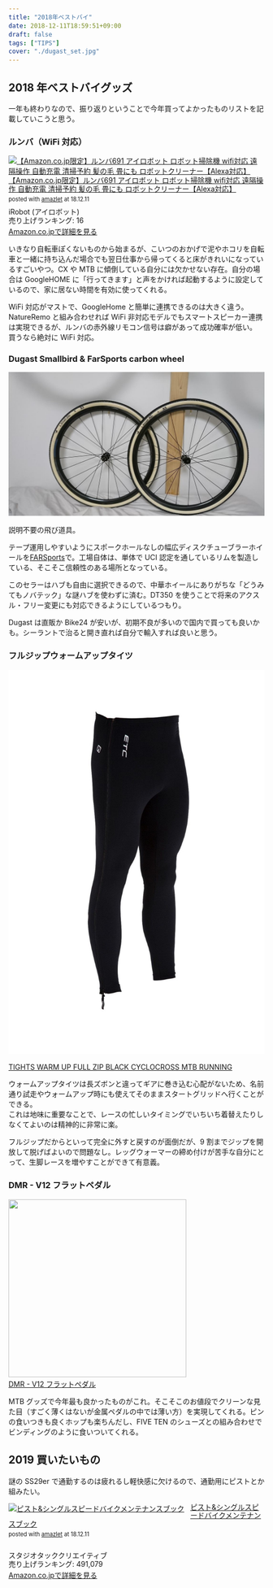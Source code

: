 ```yaml
---
title: "2018年ベストバイ"
date: 2018-12-11T18:59:51+09:00
draft: false
tags: ["TIPS"]
cover: "./dugast_set.jpg"
---
```


## 2018 年ベストバイグッズ

一年も終わりなので、振り返りということで今年買ってよかったものリストを記載していこうと思う。

### ルンバ（WiFi 対応）

<div class="amazlet-box" style="margin-bottom:0px;"><div class="amazlet-image" style="float:left;margin:0px 12px 1px 0px;"><a href="http://www.amazon.co.jp/exec/obidos/ASIN/B079P47RKF/gensobunya-22/ref=nosim/" name="amazletlink" target="_blank"><img src="https://images-fe.ssl-images-amazon.com/images/I/410t%2Bm8aOVL._SL160_.jpg" alt="【Amazon.co.jp限定】ルンバ691 アイロボット ロボット掃除機 wifi対応 遠隔操作 自動充電 清掃予約 髪の毛 畳にも ロボットクリーナー【Alexa対応】" style="border: none;" /></a></div><div class="amazlet-info" style="line-height:120%; margin-bottom: 10px"><div class="amazlet-name" style="margin-bottom:10px;line-height:120%"><a href="http://www.amazon.co.jp/exec/obidos/ASIN/B079P47RKF/gensobunya-22/ref=nosim/" name="amazletlink" target="_blank">【Amazon.co.jp限定】ルンバ691 アイロボット ロボット掃除機 wifi対応 遠隔操作 自動充電 清掃予約 髪の毛 畳にも ロボットクリーナー【Alexa対応】</a><div class="amazlet-powered-date" style="font-size:80%;margin-top:5px;line-height:120%">posted with <a href="http://www.amazlet.com/" title="amazlet" target="_blank">amazlet</a> at 18.12.11</div></div><div class="amazlet-detail">iRobot (アイロボット) <br />売り上げランキング: 16<br /></div><div class="amazlet-sub-info" style="float: left;"><div class="amazlet-link" style="margin-top: 5px"><a href="http://www.amazon.co.jp/exec/obidos/ASIN/B079P47RKF/gensobunya-22/ref=nosim/" name="amazletlink" target="_blank">Amazon.co.jpで詳細を見る</a></div></div></div><div class="amazlet-footer" style="clear: left"></div></div>

いきなり自転車ぽくないものから始まるが、こいつのおかげで泥やホコリを自転車と一緒に持ち込んだ場合でも翌日仕事から帰ってくると床がきれいになっているすごいやつ。CX や MTB に傾倒している自分には欠かせない存在。自分の場合は GoogleHOME に「行ってきます」と声をかければ起動するように設定しているので、家に居ない時間を有効に使ってくれる。

WiFi 対応がマストで、GoogleHome と簡単に連携できるのは大きく違う。NatureRemo と組み合わせれば WiFi 非対応モデルでもスマートスピーカー連携は実現できるが、ルンバの赤外線リモコン信号は癖があって成功確率が低い。  
買うなら絶対に WiFi 対応。

### Dugast Smallbird & FarSports carbon wheel

![image](./dugast_set.jpg)

説明不要の飛び道具。

テープ運用しやすいようにスポークホールなしの幅広ディスクチューブラーホイールを[FARSports](https://www.aliexpress.com/store/all-wholesale-products/103713.html)で。工場自体は、単体で UCI 認定を通しているリムを製造している、そこそこ信頼性のある場所となっている。

このセラーはハブも自由に選択できるので、中華ホイールにありがちな「どうみてもノバテック」な謎ハブを使わずに済む。DT350 を使うことで将来のアクスル・フリー変更にも対応できるようにしているつもり。

Dugast は直販か Bike24 が安いが、初期不良が多いので国内で買っても良いかも。シーラントで治ると開き直れば自分で輸入すれば良いと思う。

### フルジップウォームアップタイツ

![image](./s-l1600.jpg)

[TIGHTS WARM UP FULL ZIP BLACK CYCLOCROSS MTB RUNNING](https://rover.ebay.com/rover/1/711-53200-19255-0/1?ff3=4&toolid=11800&pub=5575336615&campid=5338191852&mpre=https%3A%2F%2Fwww.ebay.com%2Fitm%2F162244070914%3F_sp%3Dp2488211.m41214.l9765%26_trkparms%3Ditemid%253A162244070914)

ウォームアップタイツは長ズボンと違ってギアに巻き込む心配がないため、名前通り試走やウォームアップ時にも使えてそのままスタートグリッドへ行くことができる。  
これは地味に重要なことで、レースの忙しいタイミングでいちいち着替えたりしなくてよいのは精神的に非常に楽。

フルジップだからといって完全に外すと戻すのが面倒だが、9 割までジップを開放して脱げばよいので問題なし。レッグウォーマーの締め付けが苦手な自分にとって、生脚レースを増やすことができて有意義。

### DMR - V12 フラットペダル

<a href="https://www.wiggle.jp/dmr-v12-%E3%83%95%E3%83%A9%E3%83%83%E3%83%88%E3%83%9A%E3%83%80%E3%83%AB-1/" target="_blank" rel="nofollow"><img src="//ad.jp.ap.valuecommerce.com/servlet/gifbanner?sid=3171302&pid=883104724" height="1" width="0" border="0"><img src='https://www.wigglestatic.com/product-media/5360096730/DMR-V12-PEDAL-Flat-Pedals-Polished-DMR-VV12-S9-1.jpg?w=430&h=430&a=7' border='0' width='350' height='350' /></a>  
<a href="https://www.wiggle.jp/dmr-v12-%E3%83%95%E3%83%A9%E3%83%83%E3%83%88%E3%83%9A%E3%83%80%E3%83%AB-1/" target="_blank" rel="nofollow"><img src="//ad.jp.ap.valuecommerce.com/servlet/gifbanner?sid=3171302&pid=883104724" height="1" width="0" border="0">DMR - V12 フラットペダル</a>

MTB グッズで今年最も良かったものがこれ。そこそこのお値段でクリーンな見た目（すごく薄くはないが金属ペダルの中では薄い方）を実現してくれる。ピンの食いつきも良くホップも楽ちんだし、FIVE TEN のシューズとの組み合わせでビンディングのように食いついてくれる。

## 2019 買いたいもの

謎の SS29er で通勤するのは疲れるし軽快感に欠けるので、通勤用にピストとか組みたい。

<div class="amazlet-box" style="margin-bottom:0px;"><div class="amazlet-image" style="float:left;margin:0px 12px 1px 0px;"><a href="http://www.amazon.co.jp/exec/obidos/ASIN/4883934896/gensobunya-22/ref=nosim/" name="amazletlink" target="_blank"><img src="https://images-fe.ssl-images-amazon.com/images/I/41Reg3zjD7L._SL160_.jpg" alt="ピスト&シングルスピードバイクメンテナンスブック" style="border: none;" /></a></div><div class="amazlet-info" style="line-height:120%; margin-bottom: 10px"><div class="amazlet-name" style="margin-bottom:10px;line-height:120%"><a href="http://www.amazon.co.jp/exec/obidos/ASIN/4883934896/gensobunya-22/ref=nosim/" name="amazletlink" target="_blank">ピスト&シングルスピードバイクメンテナンスブック</a><div class="amazlet-powered-date" style="font-size:80%;margin-top:5px;line-height:120%">posted with <a href="http://www.amazlet.com/" title="amazlet" target="_blank">amazlet</a> at 18.12.11</div></div><div class="amazlet-detail"><br />スタジオタッククリエイティブ <br />売り上げランキング: 491,079<br /></div><div class="amazlet-sub-info" style="float: left;"><div class="amazlet-link" style="margin-top: 5px"><a href="http://www.amazon.co.jp/exec/obidos/ASIN/4883934896/gensobunya-22/ref=nosim/" name="amazletlink" target="_blank">Amazon.co.jpで詳細を見る</a></div></div></div><div class="amazlet-footer" style="clear: left"></div></div>
